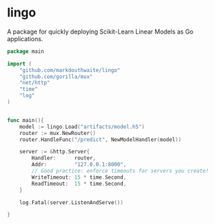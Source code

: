 # lingo

A package for quickly deploying Scikit-Learn Linear Models as Go applications.

```go
package main 

import (
    "github.com/markdouthwaite/lingo"
    "github.com/gorilla/mux"
	"net/http" 
    "time"
	"log"
)


func main(){
    model := lingo.Load("artifacts/model.h5")
    router := mux.NewRouter()
    router.HandleFunc("/predict", NewModelHandler(model))

	server := &http.Server{
		Handler:      router,
		Addr:         "127.0.0.1:8000",
		// Good practice: enforce timeouts for servers you create!
		WriteTimeout: 15 * time.Second,
		ReadTimeout:  15 * time.Second,
	}

	log.Fatal(server.ListenAndServe())

}
```
